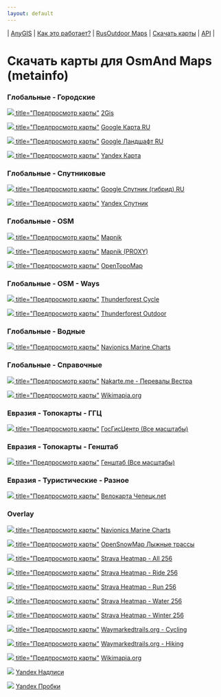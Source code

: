 ```yaml
---
layout: default
---
```



| [AnyGIS][01] | [Как это работает?][02] | [RusOutdoor Maps][03] | [Скачать карты][04] | [API][05] |


[01]: https://anygis.ru/index
[02]: https://anygis.ru/Web/Html/Description_ru
[03]: https://anygis.ru/Web/Html/RusOutdoor_ru
[04]: https://anygis.ru/Web/Html/DownloadPage_ru
[05]: https://anygis.ru/Web/Html/Api_ru
# Скачать карты для OsmAnd Maps (metainfo)


### Глобальные - Городские
<a href="https://anygis.ru/api/v1/preview/Other_Ru_2gis" target="_blank"><img src="https://anygis.ru/Web/Img/eye.png" /> title="Предпросмотр карты"</a>  [2Gis](https://github.com/nnngrach/AnyGIS_maps/raw/master/Osmand_online_maps/Metainfo/Maps_full_ru/Global-City-2gis.zip "Скачать эту карту")

<a href="https://anygis.ru/api/v1/preview/Google_Map_RU_SD" target="_blank"><img src="https://anygis.ru/Web/Img/eye.png" /> title="Предпросмотр карты"</a>  [Google Карта RU](https://github.com/nnngrach/AnyGIS_maps/raw/master/Osmand_online_maps/Metainfo/Maps_full_ru/Global-City-Google_map_ru.zip "Скачать эту карту")

<a href="https://anygis.ru/api/v1/preview/Google_Ter_RU_SD" target="_blank"><img src="https://anygis.ru/Web/Img/eye.png" /> title="Предпросмотр карты"</a>  [Google Ландшафт RU](https://github.com/nnngrach/AnyGIS_maps/raw/master/Osmand_online_maps/Metainfo/Maps_full_ru/Global-City-Google_terrain_ru.zip "Скачать эту карту")

<a href="https://anygis.ru/api/v1/preview/Yandex_map_WGS84" target="_blank"><img src="https://anygis.ru/Web/Img/eye.png" /> title="Предпросмотр карты"</a>  [Yandex Карта](https://github.com/nnngrach/AnyGIS_maps/raw/master/Osmand_online_maps/Metainfo/Maps_full_ru/Global-City-Yandex_map.zip "Скачать эту карту")



### Глобальные - Спутниковые
<a href="https://anygis.ru/api/v1/preview/Google_Sat_RU_SD" target="_blank"><img src="https://anygis.ru/Web/Img/eye.png" /> title="Предпросмотр карты"</a>  [Google Спутник (гибрид) RU](https://github.com/nnngrach/AnyGIS_maps/raw/master/Osmand_online_maps/Metainfo/Maps_full_ru/Global-Satellites-Google_with_labels_ru.zip "Скачать эту карту")

<a href="https://anygis.ru/api/v1/preview/Yandex_sat_clean_WGS84" target="_blank"><img src="https://anygis.ru/Web/Img/eye.png" /> title="Предпросмотр карты"</a>  [Yandex Спутник](https://github.com/nnngrach/AnyGIS_maps/raw/master/Osmand_online_maps/Metainfo/Maps_full_ru/Global-Satellites-Yandex.zip "Скачать эту карту")



### Глобальные - OSM
<a href="https://anygis.ru/api/v1/preview/Osm_Mapnik" target="_blank"><img src="https://anygis.ru/Web/Img/eye.png" /> title="Предпросмотр карты"</a>  [Mapnik](https://github.com/nnngrach/AnyGIS_maps/raw/master/Osmand_online_maps/Metainfo/Maps_full_ru/Global-OSM-Mapnik.zip "Скачать эту карту")

<a href="https://anygis.ru/api/v1/preview/Osm_Mapnik_proxy" target="_blank"><img src="https://anygis.ru/Web/Img/eye.png" /> title="Предпросмотр карты"</a>  [Mapnik (PROXY)](https://github.com/nnngrach/AnyGIS_maps/raw/master/Osmand_online_maps/Metainfo/Maps_full_ru/Global-OSM-Mapnik_Proxy.zip "Скачать эту карту")

<a href="https://anygis.ru/api/v1/preview/Osm_Topo_Map" target="_blank"><img src="https://anygis.ru/Web/Img/eye.png" /> title="Предпросмотр карты"</a>  [OpenTopoMap](https://github.com/nnngrach/AnyGIS_maps/raw/master/Osmand_online_maps/Metainfo/Maps_full_ru/Global-OSM-OpenTopoMap.zip "Скачать эту карту")



### Глобальные - OSM - Ways
<a href="https://anygis.ru/api/v1/preview/Osm_Cycle_Map" target="_blank"><img src="https://anygis.ru/Web/Img/eye.png" /> title="Предпросмотр карты"</a>  [Thunderforest Cycle](https://github.com/nnngrach/AnyGIS_maps/raw/master/Osmand_online_maps/Metainfo/Maps_full_ru/Global-OSM-Ways-Thunderforest_Cycle.zip "Скачать эту карту")

<a href="https://anygis.ru/api/v1/preview/Osm_Outdoors" target="_blank"><img src="https://anygis.ru/Web/Img/eye.png" /> title="Предпросмотр карты"</a>  [Thunderforest Outdoor](https://github.com/nnngrach/AnyGIS_maps/raw/master/Osmand_online_maps/Metainfo/Maps_full_ru/Global-OSM-Ways-Thunderforest_Outdoor.zip "Скачать эту карту")



### Глобальные - Водные
<a href="https://anygis.ru/api/v1/preview/Navionics_Marine_Charts" target="_blank"><img src="https://anygis.ru/Web/Img/eye.png" /> title="Предпросмотр карты"</a>  [Navionics Marine Charts](https://github.com/nnngrach/AnyGIS_maps/raw/master/Osmand_online_maps/Metainfo/Maps_full_ru/Global-Water-Navionics_Marine_Charts.zip "Скачать эту карту")



### Глобальные - Справочные
<a href="https://anygis.ru/api/v1/preview/Nakarte_Westra" target="_blank"><img src="https://anygis.ru/Web/Img/eye.png" /> title="Предпросмотр карты"</a>  [Nakarte.me - Перевалы Вестра](https://github.com/nnngrach/AnyGIS_maps/raw/master/Osmand_online_maps/Metainfo/Maps_full_ru/Global-Info-Westra_Passes.zip "Скачать эту карту")

<a href="https://anygis.ru/api/v1/preview/Wikimapia" target="_blank"><img src="https://anygis.ru/Web/Img/eye.png" /> title="Предпросмотр карты"</a>  [Wikimapia.org](https://github.com/nnngrach/AnyGIS_maps/raw/master/Osmand_online_maps/Metainfo/Maps_full_ru/Global-Info-Wikimapia.zip "Скачать эту карту")



### Евразия - Топокарты - ГГЦ
<a href="https://anygis.ru/api/v1/preview/Combo_Best_GGC" target="_blank"><img src="https://anygis.ru/Web/Img/eye.png" /> title="Предпросмотр карты"</a>  [ГосГисЦентр (Все масштабы)](https://github.com/nnngrach/AnyGIS_maps/raw/master/Osmand_online_maps/Metainfo/Maps_full_ru/Eurasia-Topo-GGC-All.zip "Скачать эту карту")



### Евразия - Топокарты - Генштаб
<a href="https://anygis.ru/api/v1/preview/Combo_Best_Genshtab" target="_blank"><img src="https://anygis.ru/Web/Img/eye.png" /> title="Предпросмотр карты"</a>  [Генштаб (Все масштабы)](https://github.com/nnngrach/AnyGIS_maps/raw/master/Osmand_online_maps/Metainfo/Maps_full_ru/Eurasia-Topo-Genshtab-All.zip "Скачать эту карту")



### Евразия - Туристические - Разное
<a href="https://anygis.ru/api/v1/preview/Local_Chepezk" target="_blank"><img src="https://anygis.ru/Web/Img/eye.png" /> title="Предпросмотр карты"</a>  [Велокарта Чепецк.net](https://github.com/nnngrach/AnyGIS_maps/raw/master/Osmand_online_maps/Metainfo/Maps_full_ru/Eurasia-Hiking-Other-Chepezk.zip "Скачать эту карту")



### Overlay
<a href="https://anygis.ru/api/v1/preview/Navionics_Marine_Charts_layer" target="_blank"><img src="https://anygis.ru/Web/Img/eye.png" /> title="Предпросмотр карты"</a>  [Navionics Marine Charts](https://github.com/nnngrach/AnyGIS_maps/raw/master/Osmand_online_maps/Metainfo/Maps_full_ru/Overlay-Navionics_Marine_Charts.zip "Скачать эту карту")

<a href="https://anygis.ru/api/v1/preview/Osm_OpenSnowMap_layer" target="_blank"><img src="https://anygis.ru/Web/Img/eye.png" /> title="Предпросмотр карты"</a>  [OpenSnowMap Лыжные трассы](https://github.com/nnngrach/AnyGIS_maps/raw/master/Osmand_online_maps/Metainfo/Maps_full_ru/Overlay-OpenSnowMap_pistes.zip "Скачать эту карту")

<a href="https://anygis.ru/api/v1/preview/Tracks_Strava_All" target="_blank"><img src="https://anygis.ru/Web/Img/eye.png" /> title="Предпросмотр карты"</a>  [Strava Heatmap - All 256](https://github.com/nnngrach/AnyGIS_maps/raw/master/Osmand_online_maps/Metainfo/Maps_full_ru/Overlay-Strava_All_SD.zip "Скачать эту карту")

<a href="https://anygis.ru/api/v1/preview/Tracks_Strava_Ride" target="_blank"><img src="https://anygis.ru/Web/Img/eye.png" /> title="Предпросмотр карты"</a>  [Strava Heatmap - Ride 256](https://github.com/nnngrach/AnyGIS_maps/raw/master/Osmand_online_maps/Metainfo/Maps_full_ru/Overlay-Strava_Ride_SD.zip "Скачать эту карту")

<a href="https://anygis.ru/api/v1/preview/Tracks_Strava_Run" target="_blank"><img src="https://anygis.ru/Web/Img/eye.png" /> title="Предпросмотр карты"</a>  [Strava Heatmap - Run 256](https://github.com/nnngrach/AnyGIS_maps/raw/master/Osmand_online_maps/Metainfo/Maps_full_ru/Overlay-Strava_Run_SD.zip "Скачать эту карту")

<a href="https://anygis.ru/api/v1/preview/Tracks_Strava_Water" target="_blank"><img src="https://anygis.ru/Web/Img/eye.png" /> title="Предпросмотр карты"</a>  [Strava Heatmap - Water 256](https://github.com/nnngrach/AnyGIS_maps/raw/master/Osmand_online_maps/Metainfo/Maps_full_ru/Overlay-Strava_Water_SD.zip "Скачать эту карту")

<a href="https://anygis.ru/api/v1/preview/Tracks_Strava_Winter" target="_blank"><img src="https://anygis.ru/Web/Img/eye.png" /> title="Предпросмотр карты"</a>  [Strava Heatmap - Winter 256](https://github.com/nnngrach/AnyGIS_maps/raw/master/Osmand_online_maps/Metainfo/Maps_full_ru/Overlay-Strava_Winter_SD.zip "Скачать эту карту")

<a href="https://anygis.ru/api/v1/preview/Tracks_WayMarkeredTrails_Cycling" target="_blank"><img src="https://anygis.ru/Web/Img/eye.png" /> title="Предпросмотр карты"</a>  [Waymarkedtrails.org - Cycling](https://github.com/nnngrach/AnyGIS_maps/raw/master/Osmand_online_maps/Metainfo/Maps_full_ru/Overlay-WayMarkedTrails_Cycling.zip "Скачать эту карту")

<a href="https://anygis.ru/api/v1/preview/Tracks_WayMarkeredTrails_Hiking" target="_blank"><img src="https://anygis.ru/Web/Img/eye.png" /> title="Предпросмотр карты"</a>  [Waymarkedtrails.org - Hiking](https://github.com/nnngrach/AnyGIS_maps/raw/master/Osmand_online_maps/Metainfo/Maps_full_ru/Overlay-WayMarkedTrails_Hiking.zip "Скачать эту карту")

<a href="https://anygis.ru/api/v1/preview/Wikimapia_layer" target="_blank"><img src="https://anygis.ru/Web/Img/eye.png" /> title="Предпросмотр карты"</a>  [Wikimapia.org](https://github.com/nnngrach/AnyGIS_maps/raw/master/Osmand_online_maps/Metainfo/Maps_full_ru/Overlay-Wikimapia.zip "Скачать эту карту")

![](https://anygis.ru/Web/Img/eyeNo.png)  [Yandex Надписи](https://github.com/nnngrach/AnyGIS_maps/raw/master/Osmand_online_maps/Metainfo/Maps_full_ru/Overlay-Yandex_labels.zip "Скачать эту карту")

![](https://anygis.ru/Web/Img/eyeNo.png)  [Yandex Пробки](https://github.com/nnngrach/AnyGIS_maps/raw/master/Osmand_online_maps/Metainfo/Maps_full_ru/Overlay-Yandex_traffic.zip "Скачать эту карту")

